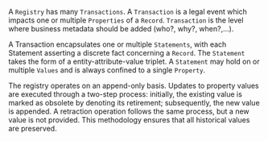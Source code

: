 A `Registry` has many `Transactions`. A `Transaction` is a legal event which impacts one or multiple `Properties` of a `Record`. `Transaction` is the level where business metadata should be added (who?, why?, when?,...).

A Transaction encapsulates one or multiple `Statements`, with each Statement asserting a discrete fact concerning a `Record`. The `Statement` takes the form of a entity-attribute-value triplet. A `Statement` may hold on or multiple `Values` and is always confined to a single `Property`.

The registry operates on an append-only basis. Updates to property values are executed through a two-step process: initially, the existing value is marked as obsolete by denoting its retirement; subsequently, the new value is appended. A retraction operation follows the same process, but a new value is not provided. This methodology ensures that all historical values are preserved.